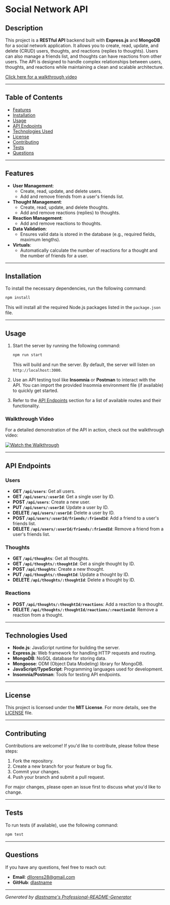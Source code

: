 # Social Network API

## Description

This project is a **RESTful API** backend built with **Express.js** and **MongoDB** for a social network application. It allows you to create, read, update, and delete (CRUD) users, thoughts, and reactions (replies to thoughts). Users can also manage a friends list, and thoughts can have reactions from other users. The API is designed to handle complex relationships between users, thoughts, and reactions while maintaining a clean and scalable architecture.

[Click here for a walkthrough video](#usage)

---

## Table of Contents

- [Features](#features)
- [Installation](#installation)
- [Usage](#usage)
- [API Endpoints](#api-endpoints)
- [Technologies Used](#technologies-used)
- [License](#license)
- [Contributing](#contributing)
- [Tests](#tests)
- [Questions](#questions)

---

## Features

- **User Management**:
  - Create, read, update, and delete users.
  - Add and remove friends from a user's friends list.
- **Thought Management**:
  - Create, read, update, and delete thoughts.
  - Add and remove reactions (replies) to thoughts.
- **Reaction Management**:
  - Add and remove reactions to thoughts.
- **Data Validation**:
  - Ensures valid data is stored in the database (e.g., required fields, maximum lengths).
- **Virtuals**:
  - Automatically calculate the number of reactions for a thought and the number of friends for a user.

---

## Installation

To install the necessary dependencies, run the following command:

```bash
npm install
```

This will install all the required Node.js packages listed in the `package.json` file.

---

## Usage

1. Start the server by running the following command:

   ```bash
   npm run start
   ```

   This will build and run the server. By default, the server will listen on `http://localhost:3000`.

2. Use an API testing tool like **Insomnia** or **Postman** to interact with the API. You can import the provided Insomnia environment file (if available) to quickly get started.

3. Refer to the [API Endpoints](#api-endpoints) section for a list of available routes and their functionality.

### Walkthrough Video

For a detailed demonstration of the API in action, check out the walkthrough video:

[![Watch the Walkthrough](https://img.youtube.com/vi/YOUR_VIDEO_ID/0.jpg)](https://drive.google.com/file/d/1UWGvLrO0t7_utKdRjkxqxh1b9-Fu8AsF/view?usp=sharing)

---

## API Endpoints

### Users

- **GET `/api/users`**: Get all users.
- **GET `/api/users/:userId`**: Get a single user by ID.
- **POST `/api/users`**: Create a new user.
- **PUT `/api/users/:userId`**: Update a user by ID.
- **DELETE `/api/users/:userId`**: Delete a user by ID.
- **POST `/api/users/:userId/friends/:friendId`**: Add a friend to a user's friends list.
- **DELETE `/api/users/:userId/friends/:friendId`**: Remove a friend from a user's friends list.

### Thoughts

- **GET `/api/thoughts`**: Get all thoughts.
- **GET `/api/thoughts/:thoughtId`**: Get a single thought by ID.
- **POST `/api/thoughts`**: Create a new thought.
- **PUT `/api/thoughts/:thoughtId`**: Update a thought by ID.
- **DELETE `/api/thoughts/:thoughtId`**: Delete a thought by ID.

### Reactions

- **POST `/api/thoughts/:thoughtId/reactions`**: Add a reaction to a thought.
- **DELETE `/api/thoughts/:thoughtId/reactions/:reactionId`**: Remove a reaction from a thought.

---

## Technologies Used

- **Node.js**: JavaScript runtime for building the server.
- **Express.js**: Web framework for handling HTTP requests and routing.
- **MongoDB**: NoSQL database for storing data.
- **Mongoose**: ODM (Object Data Modeling) library for MongoDB.
- **JavaScript/TypeScript**: Programming languages used for development.
- **Insomnia/Postman**: Tools for testing API endpoints.

---

## License

This project is licensed under the **MIT License**. For more details, see the [LICENSE](LICENSE) file.

---

## Contributing

Contributions are welcome! If you'd like to contribute, please follow these steps:

1. Fork the repository.
2. Create a new branch for your feature or bug fix.
3. Commit your changes.
4. Push your branch and submit a pull request.

For major changes, please open an issue first to discuss what you'd like to change.

---

## Tests

To run tests (if available), use the following command:

```bash
npm test
```

---

## Questions

If you have any questions, feel free to reach out:

- **Email**: [dllorens28@gmail.com](mailto:dllorens28@gmail.com)
- **GitHub**: [dlastname](https://github.com/dlastname)

---

*Generated by [dlastname's Professional-README-Generator](https://github.com/dlastname/Professional-README-Generator)*
